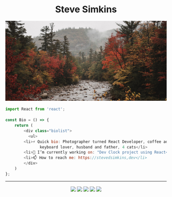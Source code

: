 <h1 align="center"> Steve Simkins </h1>

![Cover](./img/cover.jpg)

```javascript
import React from 'react'; 

const Bio = () => {
	return (
	    <div class="biolist">
	      <ul>
		<li>⚡️ Quick bio: Photographer turned React Developer, coffee addict, 
		       keyboard lover, husband and father, 4 cats</li>
		<li>🔭 I’m currently working on: "Dev Clock project using React</li>
		<li>📫 How to reach me: https://stevedsimkins,dev</li>
	    </div>
	)
};
```
----

<p align="center">
	<a href="https://stevedsimkins.dev" target="blank"><img align="center" src="https://img.icons8.com/fluency/48/000000/web.png"/></a>
	<a href="https://stevedsimkins.hashnode.dev" target="blank"><img align="center" src="https://img.icons8.com/fluency/48/000000/typewriter-with-paper.png"/></a> 
	<a href="https://twitter.com/stevedsimkins" target="blank"><img align="center" src="https://img.icons8.com/fluency/48/000000/twitter.png"/></a>
	<a href="https://instagram.com/stevedylanphoto" target="blank"><img align="center" src="https://img.icons8.com/fluency/48/000000/instagram-new.png"/></a>
	<a href="https://facebook.com/sdsimkins" target="blank"><img align="center" src="https://img.icons8.com/fluency/48/000000/facebook.png"/></a>
</p>
